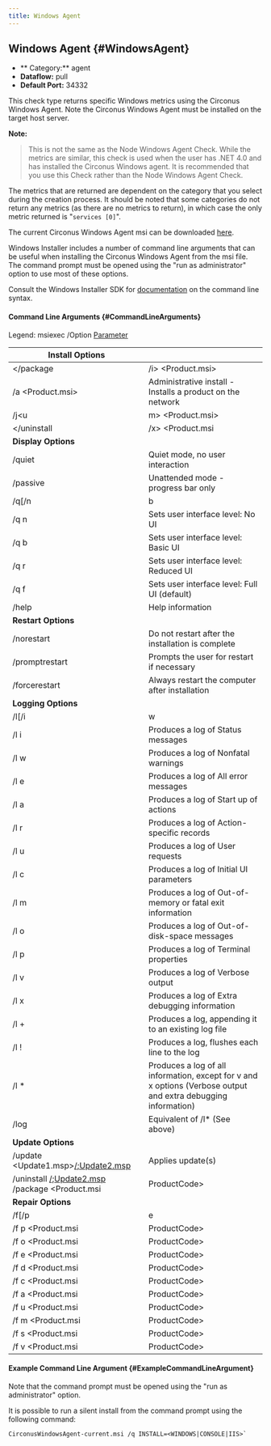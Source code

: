 ```yaml
---
title: Windows Agent
---
```


## Windows Agent {#WindowsAgent}
 * ** Category:** agent
 * **Dataflow:** pull
 * **Default Port:** 34332

This check type returns specific Windows metrics using the Circonus Windows Agent. Note the Circonus Windows Agent must be installed on the target host server.

**Note:**
> This is not the same as the Node Windows Agent Check. While the metrics are similar, this check is used when the user has .NET 4.0 and has installed the Circonus Windows agent. It is recommended that you use this Check rather than the Node Windows Agent Check.

The metrics that are returned are dependent on the category that you select during the creation process. It should be noted that some categories do not return any metrics (as there are no metrics to return), in which case the only metric returned is "`services [0]`".

The current Circonus Windows Agent msi can be downloaded [here](http://updates.circonus.net/windows/).

Windows Installer includes a number of command line arguments that can be useful when installing the Circonus Windows Agent from the msi file. The command prompt must be opened using the "run as administrator" option to use most of these options.

Consult the Windows Installer SDK for [documentation](https://msdn.microsoft.com/en-us/library/ms717358(v=vs.110).aspx) on the command line syntax.


#### Command Line Arguments {#CommandLineArguments}
Legend:
msiexec /Option <Required Parameter> [Parameter](/Optional)

| Install Options | |
|---|---|
| </package | /i> <Product.msi> |  Installs or configures a product |
| /a <Product.msi> | Administrative install - Installs a product on the network |
| /j<u|m> <Product.msi> [<Transform List>](//t) [<Language ID>](//g) | Advertises a product - m to all users, u to current user |
| </uninstall | /x> <Product.msi | ProductCode> | Uninstalls the product |
| **Display Options** | |
| /quiet | Quiet mode, no user interaction |
| /passive | Unattended mode - progress bar only |
| /q[/n|b|r|f](/n|b|r|f) |  Sets user interface level (see below) |
| /q n | Sets user interface level: No UI |
| /q b | Sets user interface level: Basic UI |
| /q r | Sets user interface level: Reduced UI |
| /q f | Sets user interface level: Full UI (default) |
| /help |  Help information |
| **Restart Options** | |
| /norestart | Do not restart after the installation is complete |
| /promptrestart | Prompts the user for restart if necessary |
| /forcerestart | Always restart the computer after installation |
| **Logging Options** | |
| /l[/i|w|e|a|r|u|c|m|o|p|v|x|+|!|*](/i|w|e|a|r|u|c|m|o|p|v|x|+|!|*) <LogFile> | Produces a log (see below) |
| /l i <LogFile> | Produces a log of Status messages |
| /l w <LogFile> | Produces a log of Nonfatal warnings |
| /l e <LogFile> | Produces a log of All error messages |
| /l a <LogFile> | Produces a log of Start up of actions |
| /l r <LogFile> | Produces a log of Action-specific records |
| /l u <LogFile> | Produces a log of User requests |
| /l c <LogFile> | Produces a log of Initial UI parameters |
| /l m <LogFile> | Produces a log of Out-of-memory or fatal exit information |
| /l o <LogFile> | Produces a log of Out-of-disk-space messages |
| /l p <LogFile> | Produces a log of Terminal properties |
| /l v <LogFile> | Produces a log of Verbose output | 
| /l x <LogFile> | Produces a log of Extra debugging information |
| /l + <LogFile> | Produces a log, appending it to an existing log file |
| /l ! <LogFile> | Produces a log, flushes each line to the log |
| /l * <LogFile> | Produces a log of all information, except for v and x options (Verbose output and extra debugging information) |
| /log <LogFile> |  Equivalent of /l* <LogFile> (See above) |
| **Update Options** | |
| /update <Update1.msp>[/;Update2.msp](/;Update2.msp) | Applies update(s) |
| /uninstall <PatchCodeGuid>[/;Update2.msp](/;Update2.msp) /package <Product.msi | ProductCode> | Remove update(s) for a product |
| **Repair Options** | |
| /f[/p|e|c|m|s|o|d|a|u|v](/p|e|c|m|s|o|d|a|u|v) <Product.msi | ProductCode> | Repairs a product (See below) |
| /f p <Product.msi | ProductCode> | Repairs a product only if file is missing |
| /f o <Product.msi | ProductCode> | Repairs a product if file is missing or an older version is installed (default) |
| /f e <Product.msi | ProductCode> | Repairs a product if file is missing or an equal or older version is installed |
| /f d <Product.msi | ProductCode> | Repairs a product if file is missing or a different version is installed |
| /f c <Product.msi | ProductCode> | Repairs a product if file is missing or checksum does not match the calculated value |
| /f a <Product.msi | ProductCode> | Repairs a product, forces all files to be reinstalled |
| /f u <Product.msi | ProductCode> | Repairs all required user-specific registry entries (default) for a product |
| /f m <Product.msi | ProductCode> | Repairs all required computer-specific registry entries (default) for a product |
| /f s <Product.msi | ProductCode> | Repairs all existing shortcuts (default) for a product |
| /f v <Product.msi | ProductCode> | Runs from source and recaches local package for a product |


#### Example Command Line Argument {#ExampleCommandLineArgument}
Note that the command prompt must be opened using the "run as administrator" option.

It is possible to run a silent install from the command prompt using the following command:
```
CirconusWindowsAgent-current.msi /q INSTALL=<WINDOWS|CONSOLE|IIS>`
```
